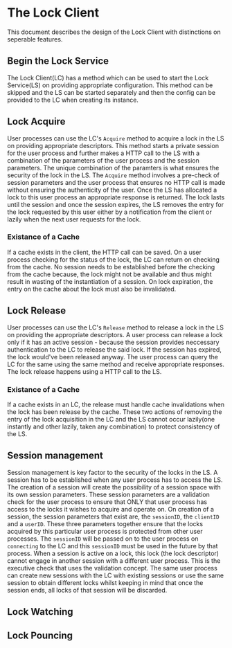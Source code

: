 # The Lock Client

This document describes the design of the Lock Client with distinctions on seperable features.

## Begin the Lock Service
The Lock Client(LC) has a method which can be used to start the Lock Service(LS) on providing appropriate configuration. This method can be skipped and the LS can be started separately and then the config can be provided to the LC when creating its instance.

## Lock Acquire
User processes can use the LC's `Acquire` method to acquire a lock in the LS on providing appropriate descriptors. This method starts a private session for the user process and further makes a HTTP call to the LS with a combination of the parameters of the user process and the session parameters. The unique combination of the paramters is what ensures the security of the lock in the LS. The `Acquire` method involves a pre-check of session parameters and the user process that ensures no HTTP call is made without ensuring the authenticity of the user. Once the LS has allocated a lock to this user process an appropriate response is returned. 
  The lock lasts until the session and once the session expires, the LS removes the entry for the lock requested by this user either by a notification from the client or lazily when the next user requests for the lock.

### Existance of a Cache
If a cache exists in the client, the HTTP call can be saved. On a user process checking for the status of the lock, the LC can return on checking from the cache. No session needs to be established before the checking from the cache because, the lock might not be available and thus might result in wasting of the instantiation of a session.
  On lock expiration, the entry on the cache about the lock must also be invalidated.

## Lock Release
User processes can use the LC's `Release` method to release a lock in the LS on providing the appropriate descriptors. A user process can release a lock only if it has an active session - because the session provides neccessary authentication to the LC to release the said lock. If the session has expired, the lock would've been released anyway. The user process can query the LC for the same using the same method and receive appropriate responses. The lock release happens using a HTTP call to the LS.

### Existance of a Cache
If a cache exists in an LC, the release must handle cache invalidations when the lock has been release by the cache. These two actions of removing the entry of the lock acquisition in the LC and the LS cannot occur lazily(one instantly and other lazily, taken any combination) to protect consistency of the LS.

## Session management
Session management is key factor to the security of the locks in the LS. A session has to be established when any user process has to access the LS. The creation of a session will create the possibility of a session space with its own session parameters. These session parameters are a validation check for the user process to ensure that ONLY that user process has access to the locks it wishes to acquire and operate on.
  On creation of a session, the session parameters that exist are, the `sessionID`, the `clientID` and a `userID`. These three parameters together ensure that the locks acquired by this particular user process is protected from other user processes. The `sessionID` will be passed on to the user process on `connecting` to the LC and this `sessionID` must be used in the future by that process. 
   When a session is active on a lock, this lock (the lock descriptor) cannot engage in another session with a different user process. This is the executive check that uses the validation concept. The same user process can create new sessions with the LC with existing sessions or use the same session to obtain different locks whilst keeping in mind that once the session ends, all locks of that session will be discarded.

## Lock Watching

## Lock Pouncing

